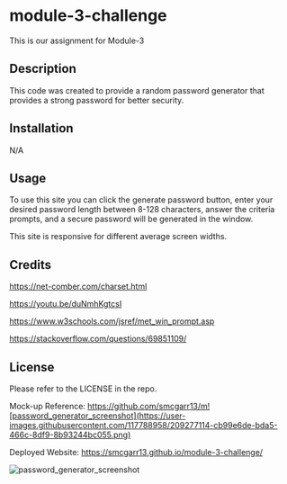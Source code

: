 # module-3-challenge
This is our assignment for Module-3

## Description

This code was created to provide a random password generator that provides a strong password for better security.

## Installation

N/A

## Usage

To use this site you can click the generate password button, enter your desired password length between 8-128 characters, answer the criteria prompts, and a secure password will be generated  in the window.

This site is responsive for different average screen widths.

## Credits
https://net-comber.com/charset.html 

https://youtu.be/duNmhKgtcsI

https://www.w3schools.com/jsref/met_win_prompt.asp

https://stackoverflow.com/questions/69851109/

## License

Please refer to the LICENSE in the repo.

Mock-up Reference:
<a href=./assets/images/password_generator_screenshot.png>
https://github.com/smcgarr13/m![password_generator_screenshot](https://user-images.githubusercontent.com/117788958/209277114-cb99e6de-bda5-466c-8df9-8b93244bc055.png)


Deployed Website:
https://smcgarr13.github.io/module-3-challenge/

![password_generator_screenshot](https://user-images.githubusercontent.com/117788958/209277436-f83e5b45-0793-4334-8e9c-4346df35e61d.png)

